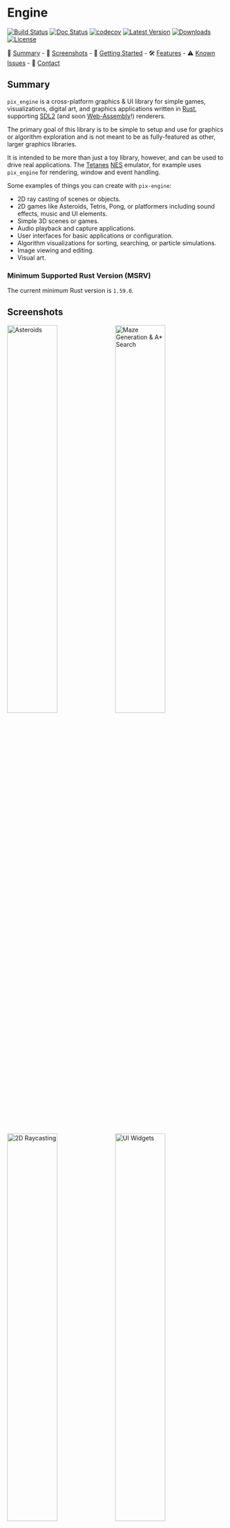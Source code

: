 # Engine

[![Build Status]][build] [![Doc Status]][docs] [![codecov]][coverage] [![Latest
Version]][crates.io] [![Downloads]][crates.io] [![License]][mit]

[build status]: https://img.shields.io/github/workflow/status/lukexor/pix-engine/CI?style=plastic
[build]: https://github.com/lukexor/pix-engine/actions/workflows/ci.yml
[doc status]: https://img.shields.io/docsrs/pix-engine?style=plastic
[docs]: https://docs.rs/pix-engine/
[codecov]: https://codecov.io/gh/lukexor/pix-engine/branch/main/graph/badge.svg?token=2O6FVY5VZV
[coverage]: https://codecov.io/gh/lukexor/pix-engine
[latest version]: https://img.shields.io/crates/v/pix-engine?style=plastic
[crates.io]: https://crates.io/crates/pix-engine
[downloads]: https://img.shields.io/crates/d/pix-engine?style=plastic
[license]: https://img.shields.io/crates/l/pix-engine?style=plastic
[mit]: https://github.com/lukexor/pix-engine/blob/main/LICENSE-MIT

📖 [Summary](#summary) - 🌆 [Screenshots](#screenshots) - 🚀 [Getting
Started](#getting-started) - 🛠️ [Features](#features) - ⚠️ [Known
Issues](#known-issues) - 💬 [Contact](#contact)

## Summary

`pix_engine` is a cross-platform graphics & UI library for simple games,
visualizations, digital art, and graphics applications written in [Rust][],
supporting [SDL2][] (and soon [Web-Assembly][wasm]!) renderers.

The primary goal of this library is to be simple to setup and use for graphics
or algorithm exploration and is not meant to be as fully-featured as other,
larger graphics libraries.

It is intended to be more than just a toy library, however, and can be used to
drive real applications. The [Tetanes][] [NES][] emulator, for example uses
`pix_engine` for rendering, window and event handling.

Some examples of things you can create with `pix-engine`:

- 2D ray casting of scenes or objects.
- 2D games like Asteroids, Tetris, Pong, or platformers including sound effects,
  music and UI elements.
- Simple 3D scenes or games.
- Audio playback and capture applications.
- User interfaces for basic applications or configuration.
- Algorithm visualizations for sorting, searching, or particle simulations.
- Image viewing and editing.
- Visual art.

### Minimum Supported Rust Version (MSRV)

The current minimum Rust version is `1.59.0`.

## Screenshots

<img width="48%" alt="Asteroids"
src="https://raw.githubusercontent.com/lukexor/pix-engine/main/images/asteroids.png">&nbsp;&nbsp;<img
width="48%" alt="Maze Generation & A* Search"
src="https://raw.githubusercontent.com/lukexor/pix-engine/main/images/maze.png">
<img width="48%" alt="2D Raycasting"
src="https://raw.githubusercontent.com/lukexor/pix-engine/main/images/2d_raycasting.png">&nbsp;&nbsp;<img
width="48%" alt="UI Widgets"
src="https://raw.githubusercontent.com/lukexor/pix-engine/main/images/gui.png">
<img width="48%" alt="Fluid Simulation"
src="https://raw.githubusercontent.com/lukexor/pix-engine/main/images/fluid_simulation.png">&nbsp;&nbsp;<img
width="48%" alt="Matrix Rain"
src="https://raw.githubusercontent.com/lukexor/pix-engine/main/images/matrix.png">

## Getting Started

### Installing Dependencies

First and foremost you'll need [Rust][] installed! Follow the latest directions
at <https://www.rust-lang.org/learn/get-started>.

When building or running applications for a desktop target such as `macOS`,
`Linux`, or `Windows` and not a [Web-Assembly][wasm] target, you must install
[SDL2][] libraries. Note for windows: You may need to install
[Visual Studio C++ Build Tools][vc++].

There are several options for installing `SDL2`, but these are the most common:

- Install via [homebrew][] for `macOS`, a package management tool like `apt` for
  `Linux` or `MSVC` for `Windows`.

For more details and installation options see the [rust-sdl2][] documentation.

#### macOS, Linux, or Windows 10 Subsystem for Linux (homebrew)

```sh
brew install sdl2 sdl2_gfx sdl2_image sdl2_mixer sdl2_ttf
```

#### Linux (package manager)

Note: The minimum `SDL2` version is `2.0.20`. Some package managers may not have
the latest versions available.

_Ubuntu_:

```sh
sudo apt-get install libsdl2-dev libsdl2-gfx-dev libsdl2-image-dev
libsdl2-mixer-dev libsdl2-ttf-dev
```

_Fedora_:

```sh
sudo dnf install SDL2-devel SDL2_gfx-devel SDL2_image-devel SDL2_mixer-devel SDL2_ttf-devel
```

_Arch_:

```sh
sudo pacman -S sdl2 sdl2_gfx sdl2_image sdl2_mixer sdl2_ttf
```

#### Windows (MSVC)

1. Download the latest `SDL2` `MSVC` development libraries from
   <https://www.libsdl.org/download-2.0.php> e.g. (`SDL2-devel-2.0.20-VC.zip`).
2. Download the latest `SDL2_image`, `SDL2_mixer`, and `SDL2_ttf` `MSVC`
   development libraries from
   <https://www.libsdl.org/projects/>. e.g. (`SDL2_image-devel-2.0.5-VC.zip`).
3. Unzip each `.zip` file into a folder.
4. Copy library files:
   - from: `lib\x64\`
   <!-- markdownlint-disable-next-line line-length -->
   - to: `C:\Users\{Username}\.rustup\toolchains\{current toolchain}\lib\rustlib\{current toolchain}\lib`
     where `{current toolchain}` is likely `stable-x86_64-pc-windows-msvc`.
     - _Note_: If you don't use `rustup`, See [rust-sdl2][] for more info on
       Windows installation.
5. Copy all `dll` files:
   - from: `lib\x64\`
   - to: your `cargo` project next to `Cargo.toml`.

MSVC binaries for SDL2 are also present in this repository under the `lib`
folder.

### Creating Your Application

Creating a visual or interactive application using `pix-engine` requires
implementing only a single method of the [`PixEngine`][appstate] trait for your
application: [`PixEngine::on_update`][appstate::on_update] which gets executed as
often as possible. Within that function you'll have access to a mutable
[`PixState`][pixstate] object which provides several methods for modifying
settings and drawing to the screen.

[`PixEngine`][appstate] provides additional methods that can be implemented to
respond to user events and handle application startup and teardown.

Here's an example application which simply draws a circle following the mouse
and renders it white or black depending if the mouse is held down or not:

```rust no_run
use pix_engine::prelude::*;

struct MyApp;

impl PixEngine for MyApp {
    // Set up application state and initial settings. `PixState` contains
    // engine specific state and utility methods for actions like getting mouse
    // coordinates, drawing shapes, etc. (Optional)
    fn on_start(&mut self, s: &mut PixState) -> Result<()> {
        // Set the background to GRAY and clear the screen.
        s.background(Color::GRAY);

        // Change the font family to NOTO and size to 16 instead of using the
        // defaults.
        s.font_family(Font::NOTO)?;
        s.font_size(16);

        // Returning `Err` instead of `Ok` would indicate initialization failed,
        // and that the application should terminate immediately.
        Ok(())
    }

    // Main update/render loop. Called as often as possible unless
    // `target_frame_rate` was set with a value. (Required)
    fn on_update(&mut self, s: &mut PixState) -> Result<()> {
        // Set fill color to black if mouse is pressed, otherwise wite.
        if s.mouse_pressed() {
            s.fill(color!(0));
        } else {
            s.fill(color!(255));
        }

        // Draw a circle with fill color at the mouse position with a radius of
        // 80.
        let m = s.mouse_pos();
        s.circle([m.x(), m.y(), 80])?;

        Ok(())
    }

    // Clean up any state or resources before exiting such as deleting temporary
    // files or saving game state. (Optional)
    fn on_stop(&mut self, s: &mut PixState) -> Result<()> {
        Ok(())
    }
}

fn main() -> Result<()> {
    let mut engine = Engine::builder()
      .dimensions(800, 600)
      .title("MyApp")
      .show_frame_rate()
      .resizable()
      .build()?;
    let mut app = MyApp;
    engine.run(&mut app)
}
```

## Features

### Crate Feature Flags

The following features can be added to your `Cargo.toml` depending on your
needs. e.g.:

```toml
[dependencies.pix-engine]
version = "0.6.0"
default-features = false
features = ["serde"]
```

- **serde** - Adds [serde][] `Serialize`/`Deserialize` implementations for all
  enums/structs.

- **backtrace** - Enables the `backtrace` feature for [anyhow][], which allows
  printing backtraces based on environment variables outlined in
  [std::backtrace][]. Useful for debugging.

- **opengl** - Forces `sdl2` to use `opengl` as its renderer. This feature is
  disabled by default, allowing `sdl2` to use whichever renderer it defaults to
  on the target system. For example, macOS defaults to `metal`.

### PixState

[`PixState`][pixstate] is the global application context for the entire
`pix-engine` lifecycle from setup to teardown. It contains all of the settings
and methods required to draw pixels to the screen, manage windows, textures,
rendering settings, etc. See [Creating Your
Application](#creating-your-application) for a brief introduction to the engine
lifecycle methods and examples of using [`PixState`][pixstate].

### Drawing

All of the drawing primitives for drawing shapes, text, or UI widgets are all
available on the [`PixState`][pixstate] instance. Some methods are only
available when the corresponding traits are in scope. Many traits are included
by default in the [`prelude`](crate::prelude).

Some examples:

```rust ignore
// Draw a circle at `(x, y)` coordinates`(0, 0)` with a radius of `80`.
s.circle([0, 0, 80])?;

// Draw a rectangle at `(x, y)` coordinates `(10, 20)` with a width `80` and a
// height of `100`.
s.rect([10, 20, 80, 100])?;
```

There are also several convenience macros for creating shapes that can be used
for drawing, or storing inside a `struct`:

```rust ignore
// Create a triangle with points at `(x, y)` coordinates `(10, 20)`, `(30, 10)`,
// `(20, 25)`.
let t = tri!([10, 20], [30, 10], [20, 25]);

// Create a 3D point at `(x, y, z)` coordinates `(10, 20, 10)`.
let p = point!(10, 20, 10);

// Create a square at point `p` with a width/height of `100`.
let r = square!(p, 100);
```

#### Textures

Textures are simple a representation of pixels but have some extra flexibility:

- They can be drawn to separately from the primary canvas being rendered.
- They can be transformed, clipped, or modified.
- They can be blended together and overlayed on each other.

By default, all drawing operations target the primary window canvas. Once drawn,
the pixels are static and can only be drawn over. Using textures allows you to
create things like draggable elements, popups, animation sprites, etc.

To create a texture:

```rust ignore
// Create a texture with a width and height of 256, formatting as RGB with no
// alpha channel. You can also provide `None` as the format which will inherit
// the format of the current window.
let texture_id = s.create_texture(256, 256, PixelFormat::Rgb);

// Draw to the texture. These changes are not visible in the window.
s.with_texture(texture_id, |s: &mut PixState| -> Result<()> {
  s.background(Color::BLACK);
  s.text("Hello World!");
  Ok(())
})?;

// Now draw the texture to the current canvas. Specifying `None` as the `src`
// argument means use the entire texture size. The `dst` here is double the
// original texture which has the effect of scaling the texture by 2.
s.texture(texture_id, None, rect!(0, 0, 512, 512))?;

// To clean up unused textures, simply delete them.
s.delete_texture(texture_id)?;
```

### Audio

A limited form of audio support is available, with wider support coming soon. By
default, an audio queue is available that you can push samples to:

```rust ignore
s.resume_audio(); // Audio queue starts in a `Paused` state.

// Some method generating `f32` samples between 0.0 and 1.0
let samples = generate_audio();
s.enqueue_audio(&samples);
```

There is also an [`AudioCallback`](crate::prelude::AudioCallback) trait you can
implement for doing callback-based audio generation. See the `examples/` folder
for details. Using this callback you can also do limited audio recording and
playback with a microphone.

### UI

#### Overview

`pix-engine` offers an immediate mode graphical user interface ([IMGUI][])
library which allows for rapid UI development that is performant and simple to
setup/iterate on. Some limitations:

- Styling is limited to simple color themes and spacing.
- No animations or graphical effects.
- Limited layout constructs - more complicated layouts require carefully crafted
  code.
- Limited responsiveness for changes in viewport.

Much of the API design is inspired by [Dear ImGui][], but note the following differences:

- There are no window rendering utilities or features. Instead, separate native
  windows can be opened with UI elements rendered within. This approach
  simplifies window management by leveraging the native window features like
  minimize, maximize, resizing, etc.

#### End-User Guide

- `Tab`/`Shift-Tab` cycles focus through interactable elements.
- `Enter`/`Return` on an active element simulates clicking on it.
- `Ctrl+Click` (`Cmd+Click` on macOS) on a slider or drag box to edit the value
  as text.
  - Pressing `Tab`/`Escape`/`Return` exits editing mode.
- The mouse wheel can scroll elements that are out of view.
- Text Fields:
  - `Ctrl+Backspace` (`Cmd+Backspace` on macOS) to delete all content.
  - `Alt+Backspace` (`Option+Backspace` on macOS) to delete a single word.
  - `Ctrl+X` (`Cmd+X` on macOS) to cut contents to the system clipboard.
  - `Ctrl+C` (`Cmd+C` on macOS) to copy contents to the system clipboard.
  - `Ctrl+V` (`Cmd+V` on macOS) to paste contents from the system clipboard.

#### Programmer Notes

- See `gui` in the `examples/` folder to get started.
- The UI is generated in code with UI method calls executed on the `PixState`
  instance in the `PixState::on_update` render loop which is called every frame.
- Elements are rendered in-order from top-left, to bottom-right.
- Unless explicitly changed, each element will position itself below the
  previous element. Calling `PixState::same_line` will shift position to the
  right of the previous element.

#### Windows

As your application grows, you may find the need to have different views open
simultaneously. This can be done by opening up additional windows to render
into. Each window has it's own canvas, while sharing the global `PixState`
context settings. The API is very similar to working with textures.

```rust ignore
// Create a window with size of 800x600.
let window_id = s
  .window()
  .dimensions(800, 600)
  .title("My Window")
  .position_centered()
  .build()?;

// Draw to the window. These changes are immediately visible in the window.
s.with_window(window_id, |s: &mut PixState| -> Result<()> {
  s.background(Color::BLACK);
  s.fill(Color::RED);
  s.text("Hello World!");
  Ok(())
})?;

// A user can either close the window with the `X` button, `Ctrl-W`, `Alt-F4`,
// etc. or you can close it programatically.
s.close_window(window_id)?;
```

**Note:** One thing to consider when creating and managing widnows is that when
a window gets closed, its ID becomes invalid. Attempting to draw in an invalid
window will return an error. Thus, most window creation will also require
removing invalid window IDs from their application:

```rust ignore
fn on_window_event(
    &mut self,
    _s: &mut PixState,
    window_id: WindowId,
    event: WindowEvent,
) -> Result<()> {
    if event == WindowEvent::Close && self.popup_window == Some(window_id) {
      self.popup_window = None;
    }
    Ok(())
}
```

### Logging

This library uses the [log][] crate. To leverage
logging in your application, choose one of the supported logger implementations
and initialize it in your `main` function.

Example using [env_logger][]:

```rust ignore
fn main() -> Result<()> {
    env_logger::init();

    let mut engine = Engine::builder()
      .dimensions(800, 600)
      .title("MyApp")
      .build()?;
    let mut app = MyApp;
    engine.run(&mut app)
}
```

## Known Issues

See the [github issue tracker][].

## License

Licensed under either of

- Apache License, Version 2.0 ([LICENSE-APACHE][])
- MIT license ([LICENSE-MIT][])

at your option.

## Contribution

Unless you explicitly state otherwise, any contribution intentionally submitted
for inclusion in the work by you, as defined in the Apache-2.0 license, shall be
dual licensed as above, without any additional terms or conditions.

## Contact

For issue reporting, please use the [github issue tracker][]. You can also
contact me directly at <https://lukeworks.tech/contact/>.

## Credits

This has been a true passion project for several years and I can't thank the
open source community enough for the all the amazing content and support.

A special shout out to the following projects which heavily inspired the
implementation and evolution of this crate:

- [OneLoneCoder][] and the [olcPixelGameEngine][].
- [The Coding Train][] and [p5js][].
- [Dear ImGui][]

[rust]: https://www.rust-lang.org/
[sdl2]: https://crates.io/crates/sdl2/
[vc++]: https://visualstudio.microsoft.com/visual-cpp-build-tools/
[homebrew]: https://brew.sh/
[rust-sdl2]: https://github.com/Rust-SDL2/rust-sdl2#sdl20-development-libraries
[log]: https://crates.io/crates/log
[env_logger]: https://crates.io/crates/env_logger
[wasm]: https://www.rust-lang.org/what/wasm
[tetanes]: https://crates.io/crates/tetanes
[nes]: https://en.wikipedia.org/wiki/Nintendo_Entertainment_System
[appstate]: crate::prelude::PixEngine
[appstate::on_update]: crate::prelude::PixEngine::on_update
[pixstate]: crate::prelude::PixState
[serde]: https://crates.io/crates/serde
[anyhow]: https://crates.io/crates/anyhow
[std::backtrace]: https://doc.rust-lang.org/std/backtrace/index.html#environment-variables
[github issue tracker]: https://github.com/lukexor/pix-engine/issues
[license-apache]: http://www.apache.org/licenses/LICENSE-2.0
[license-mit]: http://opensource.org/licenses/MIT
[onelonecoder]: https://github.com/OneLoneCoder/
[olcpixelgameengine]: https://github.com/OneLoneCoder/olcPixelGameEngine
[the coding train]: https://www.youtube.com/channel/UCvjgXvBlbQiydffZU7m1_aw
[p5js]: https://p5js.org/
[imgui]: http://www.johno.se/book/imgui.html
[dear imgui]: https://github.com/ocornut/imgui
